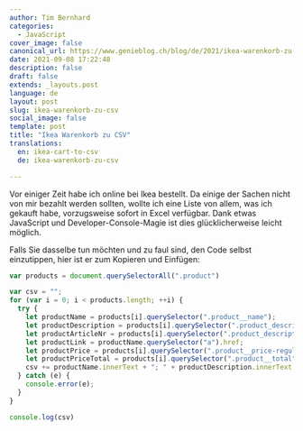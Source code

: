 ```yaml
---
author: Tim Bernhard
categories:
  - JavaScript
cover_image: false
canonical_url: https://www.genieblog.ch/blog/de/2021/ikea-warenkorb-zu-csv
date: 2021-09-08 17:22:48
description: false
draft: false
extends: _layouts.post
language: de
layout: post
slug: ikea-warenkorb-zu-csv
social_image: false
template: post
title: "Ikea Warenkorb zu CSV"
translations:
  en: ikea-cart-to-csv
  de: ikea-warenkorb-zu-csv

---
```


Vor einiger Zeit habe ich online bei Ikea bestellt. 
Da einige der Sachen nicht von mir bezahlt werden sollten, wollte ich eine Liste von allem, was ich gekauft habe, vorzugsweise sofort in Excel verfügbar.
Dank etwas JavaScript und Developer-Console-Magie ist dies glücklicherweise leicht möglich.

Falls Sie dasselbe tun möchten und zu faul sind, den Code selbst einzutippen, hier ist er zum Kopieren und Einfügen:

```javascript
var products = document.querySelectorAll(".product")

var csv = "";
for (var i = 0; i < products.length; ++i) {
  try {
    let productName = products[i].querySelector(".product__name");
    let productDescription = products[i].querySelector(".product_description-type");
    let productArticleNr = products[i].querySelector(".product_description-article-number");
    let productLink = productName.querySelector("a").href;
    let productPrice = products[i].querySelector(".product__price-regular");
    let productPriceTotal = products[i].querySelector(".product__total");
    csv += productName.innerText + "; " + productDescription.innerText + "; " + productArticleNr.innerText + "; " + (productPrice ? productPrice.innerText : "") + "; " + productPriceTotal.innerText + "; " + productArticleNr.innerText + "; " + productLink + "\n";
  } catch (e) {
    console.error(e);
  }
}

console.log(csv)
```
